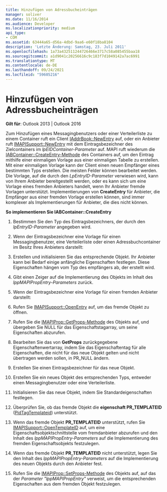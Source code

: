 ```yaml
---
title: Hinzufügen von Adressbucheinträgen
manager: soliver
ms.date: 11/16/2014
ms.audience: Developer
ms.localizationpriority: medium
api_type:
- COM
ms.assetid: 63444a65-d56a-4dbd-9aa6-e60f18ba8104
description: 'Letzte Änderung: Samstag, 23. Juli 2011'
ms.openlocfilehash: 1a73a432511244726466e3717c58a085455baa18
ms.sourcegitcommit: a1d9041c20256616c9c183f7d1049142a7ac6991
ms.translationtype: MT
ms.contentlocale: de-DE
ms.lasthandoff: 09/24/2021
ms.locfileid: "59605216"
---
```

# <a name="adding-address-book-entries"></a>Hinzufügen von Adressbucheinträgen

  
  
**Gilt für**: Outlook 2013 | Outlook 2016 
  
Zum Hinzufügen eines Messagingbenutzers oder einer Verteilerliste zu einem Container ruft ein Client [IAddrBook::NewEntry](iaddrbook-newentry.md) auf, oder ein Anbieter ruft [IMAPISupport::NewEntry](imapisupport-newentry.md) mit dem Eintragsbezeichner des Zielcontainers im  _lpEIDContainer-Parameter_ auf. MAPI ruft wiederum die [IABContainer::CreateEntry-Methode](iabcontainer-createentry.md) des Containers auf, um den Eintrag mithilfe einer einmaligen Vorlage aus einer einmaligen Tabelle zu erstellen. Mit einer einmaligen Vorlage kann der Client einen neuen Empfänger eines bestimmten Typs erstellen. Die meisten Felder können bearbeitet werden. Die Vorlage, auf die durch den  _LpEntryID-Parameter_ verwiesen wird, kann von Ihrem Anbieter bereitgestellt werden, oder es kann sich um eine Vorlage eines fremden Anbieters handelt, wenn Ihr Anbieter fremde Vorlagen unterstützt. Implementierungen von **CreateEntry** für Anbieter, die Empfänger aus einer fremden Vorlage erstellen können, sind immer komplexer als Implementierungen für Anbieter, die dies nicht können. 
  
 **So implementieren Sie IABContainer::CreateEntry**
  
1. Bestimmen Sie den Typ des Eintragsbezeichners, der durch den  _lpEntryID-Parameter_ angegeben wird. 
    
2. Wenn der Eintragsbezeichner eine Vorlage für einen Messagingbenutzer, eine Verteilerliste oder einen Adressbuchcontainer im Besitz Ihres Anbieters darstellt:
    
1. Erstellen und initialisieren Sie das entsprechende Objekt. Ihr Anbieter kann bei Bedarf einige anfängliche Eigenschaften festlegen. Diese Eigenschaften hängen vom Typ des empfängers ab, der erstellt wird. 
    
2. Gibt einen Zeiger auf die Implementierung des Objekts im Inhalt des  _lppMAPIPropEntry-Parameters_ zurück. 
    
3. Wenn der Eintragsbezeichner eine Vorlage für einen fremden Anbieter darstellt:
    
1. Rufen Sie [IMAPISupport::OpenEntry](imapisupport-openentry.md) auf, um das fremde Objekt zu öffnen. 
    
2. Rufen Sie die [IMAPIProp::GetProps-Methode](imapiprop-getprops.md) des Objekts auf, und übergeben Sie NULL für das Eigenschaftstagarray, um seine Eigenschaften abzurufen. 
    
3. Bearbeiten Sie das von **GetProps** zurückgegebene Eigenschaftenwertarray, indem Sie das Eigenschaftentag für alle Eigenschaften, die nicht für das neue Objekt gelten und nicht übertragen werden sollen, in PR_NULL ändern. 
    
4. Erstellen Sie einen Eintragsbezeichner für das neue Objekt. 
    
5. Erstellen Sie ein neues Objekt des entsprechenden Typs, entweder einen Messagingbenutzer oder eine Verteilerliste.
    
6. Initialisieren Sie das neue Objekt, indem Sie Standardeigenschaften festlegen.
    
7. Überprüfen Sie, ob das fremde Objekt die **eigenschaft PR_TEMPLATEID** ([PidTagTemplateid](pidtagtemplateid-canonical-property.md)) unterstützt. 
    
8. Wenn das fremde Objekt **PR_TEMPLATEID** unterstützt, rufen Sie [IMAPISupport::OpenTemplateID](imapisupport-opentemplateid.md) auf, um eine Eigenschaftsobjektschnittstelle vom fremdanbieter abzurufen und den Inhalt des  _lppMAPIPropEntry-Parameters_ auf die Implementierung des fremden Eigenschaftsobjekts festzulegen. 
    
9. Wenn das fremde Objekt **PR_TEMPLATEID** nicht unterstützt, legen Sie den Inhalt des  _lppMAPIPropEntry-Parameters_ auf die Implementierung des neuen Objekts durch den Anbieter fest. 
    
10. Rufen Sie die [IMAPIProp::SetProps-Methode](imapiprop-setprops.md) des Objekts auf, auf das der  _Parameter "lppMAPIPropEntry"_ verweist, um die entsprechenden Eigenschaften aus dem fremden Objekt festzulegen. 
    

